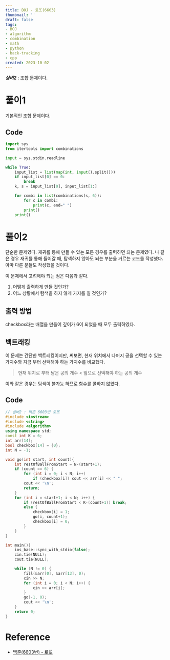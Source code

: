 ```yaml
---
title: BOJ - 로또(6603)
thumbnail: ''
draft: false
tags:
- BOJ
- algorithm
- combination
- math
- python
- back-tracking
- cpp
created: 2023-10-02
---
```


***실버2*** : 조합 문제이다.

# 풀이1

기본적인 조합 문제이다.

## Code

````python
import sys
from itertools import combinations

input = sys.stdin.readline

while True:
    input_list = list(map(int, input().split()))
    if input_list[0] == 0:
        break
    k, s = input_list[0], input_list[1:]

    for combi in list(combinations(s, 6)):
        for c in combi:
            print(c, end=" ")
        print()
    print()
````

# 풀이2

단순한 문제였다. 재귀를 통해 만들 수 있는 모든 경우를 출력하면 되는 문제였다. 나 같은 경우 재귀를 통해 들어갈 때, 탐색하지 않아도 되는 부분을 거르는 코드를 작성했다. 아마 다른 분들도 작성했을 것이다.

이 문제에서 고려해야 되는 점은 다음과 같다.

1. 어떻게 출력하게 만들 것인가?
1. 어느 상황에서 탐색을 하지 않게 가지를 칠 것인가?

## 출력 방법

checkbox라는 배열을 만들어 깊이가 6이 되었을 때 모두 출력하였다.

## 백트래킹

이 문제는 간단한 백트레킹이지만, 써보면, 현재 위치에서 나머지 공을 선택할 수 있는 가지수와 지금 부터 선택해야 하는 가지수를 비교했다.

 > 
 > 현재 위치로 부터 남은 공의 개수 \< 앞으로 선택해야 하는 공의 개수

이와 같은 경우는 탐색이 불가능 하므로 함수를 콜하지 않았다.

## Code

````c++
// 실버2 : 백준 6603번 로또
#include <iostream>
#include <string>
#include <algorithm>
using namespace std;
const int K = 6;
int arr[14];
bool checkbox[14] = {0};
int N = -1;

void go(int start, int count){
    int restOfBallFromStart = N-(start+1);
    if (count == 6) {
        for (int i = 0; i < N; i++)
            if (checkbox[i]) cout << arr[i] << " ";
        cout << '\n';
        return;
    }
    for (int i = start+1; i < N; i++) {
        if (restOfBallFromStart < K-(count+1)) break;
        else {
            checkbox[i] = 1;
            go(i, count+1);
            checkbox[i] = 0;
        }
    }
}

int main(){
    ios_base::sync_with_stdio(false);
    cin.tie(NULL);
    cout.tie(NULL);

    while (N != 0) {
        fill(&arr[0], &arr[13], 0);
        cin >> N;
        for (int i = 0; i < N; i++) {
            cin >> arr[i];
        }
        go(-1, 0);
        cout << '\n';
    }
    return 0;
}

````

# Reference

* [백준(6603번) - 로또](https://www.acmicpc.net/problem/6603)
